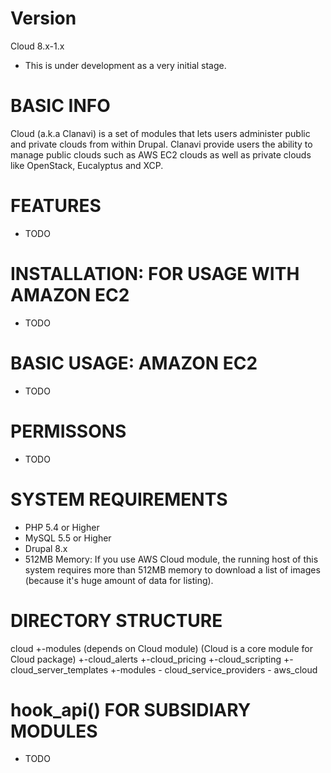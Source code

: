 Version
=======
Cloud 8.x-1.x
* This is under development as a very initial stage.

BASIC INFO
==========

Cloud (a.k.a Clanavi) is a set of modules that lets users administer public and 
private clouds from within Drupal. Clanavi provide users the ability to manage public 
clouds such as AWS EC2 clouds as well as private clouds like OpenStack, Eucalyptus and XCP.

FEATURES
========
- TODO

INSTALLATION: FOR USAGE WITH AMAZON EC2
=======================================
- TODO

BASIC USAGE: AMAZON EC2
=======================
- TODO

PERMISSONS
==========
- TODO

SYSTEM REQUIREMENTS
===================
- PHP    5.4 or Higher
- MySQL  5.5 or Higher
- Drupal 8.x
- 512MB Memory: If you use AWS Cloud module, the running host of this
  system requires more than 512MB memory to download a list of images
 (because it's huge amount of data for listing).

DIRECTORY STRUCTURE
===================

cloud
  +-modules (depends on Cloud module) (Cloud is a core module for Cloud package)
    +-cloud_alerts
    +-cloud_pricing
    +-cloud_scripting
    +-cloud_server_templates
    +-modules
     - cloud_service_providers
      - aws_cloud

hook_api() FOR SUBSIDIARY MODULES
======================================
- TODO

